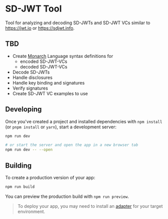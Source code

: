# SD-JWT Tool

Tool for analyzing and decoding SD-JWTs and SD-JWT VCs similar to https://jwt.io or https://sdjwt.info.

## TBD

- Create [Monarch](https://microsoft.github.io/monaco-editor/monarch.html) Language syntax definitions for
  - encoded SD-JWT-VCs
  - decoded SD-JWT-VCs
- Decode SD-JWTs
- Handle disclosures
- Handle key binding and signatures
- Verify signatures
- Create SD-JWT VC examples to use

## Developing

Once you've created a project and installed dependencies with `npm install` (or `pnpm install` or `yarn`), start a development server:

```bash
npm run dev

# or start the server and open the app in a new browser tab
npm run dev -- --open
```

## Building

To create a production version of your app:

```bash
npm run build
```

You can preview the production build with `npm run preview`.

> To deploy your app, you may need to install an [adapter](https://kit.svelte.dev/docs/adapters) for your target environment.
